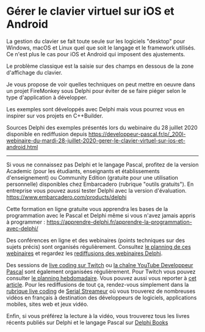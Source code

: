 # Gérer le clavier virtuel sur iOS et Android

La gestion du clavier se fait toute seule sur les logiciels "desktop" pour Windows, macOS et Linux quel que soit le langage et le framework utilisés. Ce n'est plus le cas pour iOS et Android qui imposent des ajustements.

Le problème classique est la saisie sur des champs en dessous de la zone d'affichage du clavier.

Je vous propose de voir quelles techniques on peut mettre en oeuvre dans un projet FireMonkey sous Delphi pour éviter de se faire piéger selon le type d'application à développer.

Les exemples sont développés avec Delphi mais vous pourrez vous en inspirer sur vos projets en C++Builder.

Sources Delphi des exemples présentés lors du webinaire du 28 juillet 2020 disponible en rediffusion depuis https://developpeur-pascal.fr/p/_200l-webinaire-du-mardi-28-juillet-2020-gerer-le-clavier-virtuel-sur-ios-et-android.html

-----

Si vous ne connaissez pas Delphi et le langage Pascal, profitez de la version Academic (pour les étudiants, enseignants et établissements d'enseignement) ou Community Edition (gratuite pour une utilisation personnelle) disponibles chez Embarcadero (rubrique "outils gratuits").
En entreprise vous pouvez aussi tester Delphi avec la version d'évaluation.
https://www.embarcadero.com/products/delphi

Cette formation en ligne gratuite vous apprendra les bases de la programmation avec le Pascal et Delphi même si vous n'avez jamais appris à programmer :
https://apprendre-delphi.fr/apprendre-la-programmation-avec-delphi/

Des conférences en ligne et des webinaires (points techniques sur des sujets précis) sont organisés régulièrement. Consultez [le planning de ces webinaires](https://developpeur-pascal.fr/p/_6007-webinaires.html) et regardez les [rediffusions des webinaires Delphi](https://serialstreameur.fr/webinaires-delphi.php).

Des sessions de [live coding sur Twitch](https://www.twitch.tv/patrickpremartin) ou [la chaîne YouTube Developpeur Pascal](https://www.youtube.com/channel/UCk_LmkBB90jdEdmfF77W6qQ) sont également organisées régulièrement. Pour Twitch vous pouvez consulter [le planning hebdomadaire](https://www.twitch.tv/patrickpremartin/schedule). Vous pouvez aussi vous reporter à [cet article](https://developpeur-pascal.fr/p/_600e-livestreams-de-codage-en-direct-avec-delphi.html). Pour les rediffusions de tout ça, rendez-vous simplement dans la [rubrique live coding](https://serialstreameur.fr/live-coding.php) de [Serial Streameur](https://serialstreameur.fr/) où vous trouverez de nombreuses vidéos en français à destination des développeurs de logiciels, applications mobiles, sites web et jeux vidéo.

Enfin, si vous préférez la lecture à la vidéo, vous trouverez tous les livres récents publiés sur Delphi et le langage Pascal sur [Delphi Books](https://delphi-books.com)
